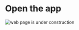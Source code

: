 # Open the app

![web page is under construction](https://docimages.blob.core.chinacloudapi.cn/images/commingsoon20210514.jpg)
